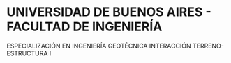 # UNIVERSIDAD DE BUENOS AIRES - FACULTAD DE INGENIERÍA
  ESPECIALIZACIÓN EN INGENIERÍA GEOTÉCNICA
  INTERACCIÓN TERRENO-ESTRUCTURA I

